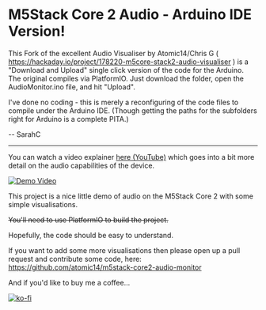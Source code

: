 # M5Stack Core 2 Audio - Arduino IDE Version!
This Fork of the excellent Audio Visualiser by Atomic14/Chris G ( https://hackaday.io/project/178220-m5core-stack2-audio-visualiser ) is a "Download and Upload" single click version of the code for the Arduino. The original compiles via PlatformIO.
Just download the folder, open the AudioMonitor.ino file, and hit "Upload".

I've done no coding - this is merely a reconfiguring of the code files to compile under the Arduino IDE. (Though getting the paths for the subfolders right for Arduino is a complete PITA.)

  -- SarahC

----------------------

You can watch a video explainer [here (YouTube)](https://www.youtube.com/watch?v=CwIWpBqa-nM) which goes into a bit more detail on the audio capabilities of the device.

[![Demo Video](https://img.youtube.com/vi/CwIWpBqa-nM/0.jpg)](https://www.youtube.com/watch?v=CwIWpBqa-nM)

This project is a nice little demo of audio on the M5Stack Core 2 with some simple visualisations.

~~You'll need to use PlatformIO to build the project.~~

Hopefully, the code should be easy to understand.

If you want to add some more visualisations then please open up a pull request and contribute some code, here: https://github.com/atomic14/m5stack-core2-audio-monitor

And if you'd like to buy me a coffee...

[![ko-fi](https://ko-fi.com/img/githubbutton_sm.svg)](https://ko-fi.com/Z8Z734F5Y)
